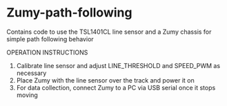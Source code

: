 # Zumy-path-following
Contains code to use the TSL1401CL line sensor and a Zumy chassis for simple path following behavior

OPERATION INSTRUCTIONS
1. Calibrate line sensor and adjust LINE_THRESHOLD and SPEED_PWM as necessary
2. Place Zumy with the line sensor over the track and power it on
3. For data collection, connect Zumy to a PC via USB serial once it stops moving
